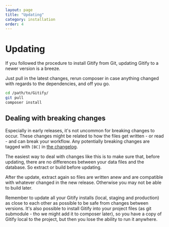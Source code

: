 ```yaml
---
layout: page
title: "Updating"
category: installation
order: 4
---
```


# Updating

If you followed the procedure to install Gitify from Git, updating Gitify to a newer version is a breeze.

Just pull in the latest changes, rerun composer in case anything changed with regards to the dependencies, and off you go.

```bash
cd /path/to/Gitify/
git pull
composer install
```

## Dealing with breaking changes

Especially in early releases, it's not uncommon for breaking changes to occur. These changes might be related to how the files get written - or read - and can break your workflow. Any potentially breaking changes are tagged with `[BC]` in [the changelog](https://github.com/modmore/Gitify/blob/master/CHANGELOG.md).

The easiest way to deal with changes like this is to make sure that, before updating, there are no differences between your data files and the database. So extract or build before updating.

After the update, extract again so files are written anew and are compatible with whatever changed in the new release. Otherwise you may not be able to build later.

Remember to update all your Gitify installs (local, staging and production) as close to each other as possible to be safe from changes between versions. It's also possible to install Gitify into your project files (as git submodule - tho we might add it to composer later), so you have a copy of Gitify local to the project, but then you lose the ability to run it anywhere.
